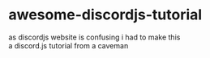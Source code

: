 # awesome-discordjs-tutorial
as discordjs website is confusing i had to make this<br>
a discord.js tutorial from a caveman
